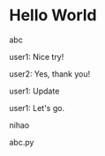 # Hello World

abc

user1: Nice try!

user2: Yes, thank you!

user1: Update

user1: Let's go.

nihao

abc.py
